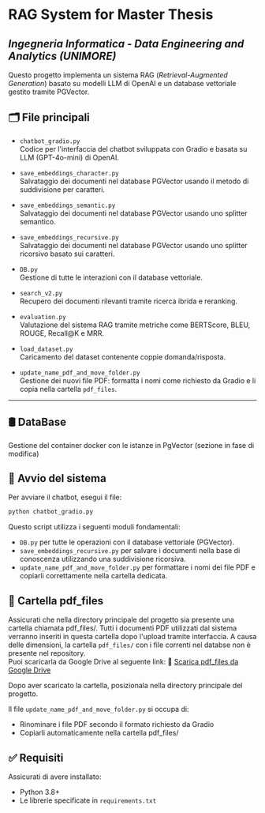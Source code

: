 # RAG System for Master Thesis  
## *Ingegneria Informatica - Data Engineering and Analytics (UNIMORE)*

Questo progetto implementa un sistema RAG (*Retrieval-Augmented Generation*) basato su modelli LLM di OpenAI e un database vettoriale gestito tramite PGVector.

## 🗂️ File principali

- `chatbot_gradio.py`  
  Codice per l'interfaccia del chatbot sviluppata con Gradio e basata su LLM (GPT-4o-mini) di OpenAI.

- `save_embeddings_character.py`  
  Salvataggio dei documenti nel database PGVector usando il metodo di suddivisione per caratteri.

- `save_embeddings_semantic.py`  
  Salvataggio dei documenti nel database PGVector usando uno splitter semantico.

- `save_embeddings_recursive.py`  
  Salvataggio dei documenti nel database PGVector usando uno splitter ricorsivo basato sui caratteri.

- `DB.py`  
  Gestione di tutte le interazioni con il database vettoriale.

- `search_v2.py`  
  Recupero dei documenti rilevanti tramite ricerca ibrida e reranking.

- `evaluation.py`  
  Valutazione del sistema RAG tramite metriche come BERTScore, BLEU, ROUGE, Recall@K e MRR.

- `load_dataset.py`  
  Caricamento del dataset contenente coppie domanda/risposta.

- `update_name_pdf_and_move_folder.py`  
  Gestione dei nuovi file PDF: formatta i nomi come richiesto da Gradio e li copia nella cartella `pdf_files`.

---
## 🛢️ DataBase 
Gestione del container docker con le istanze in PgVector (sezione in fase di modifica)

## 🚀 Avvio del sistema

Per avviare il chatbot, esegui il file:

```bash
python chatbot_gradio.py
```
Questo script utilizza i seguenti moduli fondamentali:
- `DB.py`
  per tutte le operazioni con il database vettoriale (PGVector).
- `save_embeddings_recursive.py`
  per salvare i documenti nella base di conoscenza utilizzando una suddivisione ricorsiva.
- `update_name_pdf_and_move_folder.py`
  per formattare i nomi dei file PDF e copiarli correttamente nella cartella dedicata.

## 📂 Cartella pdf_files
Assicurati che nella directory principale del progetto sia presente una cartella chiamata pdf_files/.
Tutti i documenti PDF utilizzati dal sistema verranno inseriti in questa cartella dopo l'upload tramite interfaccia.
A causa delle dimensioni, la cartella `pdf_files/` con i file correnti nel databse non è presente nel repository.  
Puoi scaricarla da Google Drive al seguente link:
🔗 [Scarica pdf_files da Google Drive](https://drive.google.com/file/d/1Nzn8ZO0bOhIyewmZWZIPRk4Gnsp-zeiw/view?usp=drive_link)

Dopo aver scaricato la cartella, posizionala nella directory principale del progetto.

Il file `update_name_pdf_and_move_folder.py` si occupa di:

- Rinominare i file PDF secondo il formato richiesto da Gradio
- Copiarli automaticamente nella cartella pdf_files/

## ✅ Requisiti
Assicurati di avere installato:

- Python 3.8+
- Le librerie specificate in `requirements.txt`


